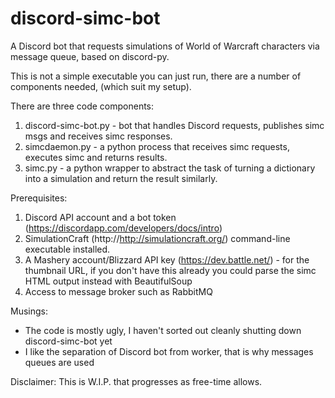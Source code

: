 # discord-simc-bot
A Discord bot that requests simulations of World of Warcraft characters via message queue, based on discord-py.

This is not a simple executable you can just run, there are a number of components needed, (which suit my setup).

There are three code components:
 1. discord-simc-bot.py - bot that handles Discord requests, publishes simc msgs and receives simc responses.
 1. simcdaemon.py - a python process that receives simc requests, executes simc and returns results.
 1. simc.py - a python wrapper to abstract the task of turning a dictionary into a simulation and return the result similarly.

Prerequisites:
 1. Discord API account and a bot token (https://discordapp.com/developers/docs/intro)
 1. SimulationCraft (http://http://simulationcraft.org/) command-line executable installed.
 1. A Mashery account/Blizzard API key (https://dev.battle.net/) - for the thumbnail URL, if you don't have this already you could parse the simc HTML output instead with BeautifulSoup
 1. Access to message broker such as RabbitMQ

Musings:
 - The code is mostly ugly, I haven't sorted out cleanly shutting down discord-simc-bot yet
 - I like the separation of Discord bot from worker, that is why messages queues are used

Disclaimer: This is W.I.P. that progresses as free-time allows.
 
